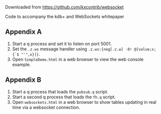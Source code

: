 Downloaded from https://github.com/kxcontrib/websocket

Code to accompany the kdb+ and WebSockets whitepaper 

Appendix A
----------

1.  Start a q process and set it to listen on port 5001.
2.  Set the `.z.ws` message handler using ``.z.ws:{neg[.z.w] -8! @[value;x;{`$ "'",x}]}``.
3.  Open `SimpleDemo.html` in a web browser to view the web console example.

Appendix B
----------

1.  Start a q process that loads the `pubsub.q` script.
2.  Start a second q process that loads the `fh.q` script.
3.  Open `websockets.html` in a web browser to show tables updating in real time via a websocket connection.
